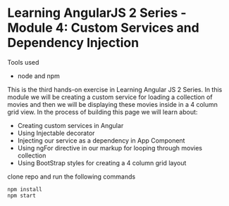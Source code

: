 # Learning AngularJS 2 Series - Module 4: Custom Services and Dependency Injection 

Tools used
- node and npm

This is the third hands-on exercise in Learning Angular JS 2 Series. In this module we will be creating a custom service for loading a collection of movies and then we will be displaying these movies inside in a 4 column grid view.  In the process of building this page we will learn about:
- Creating custom services in Angular
- Using Injectable decorator 
- Injecting our service as a dependency in App Component
- Using ngFor directive in our markup for looping through movies collection
- Using BootStrap styles for creating a 4 column grid layout 

clone repo and run the following commands

```
npm install
npm start
```

